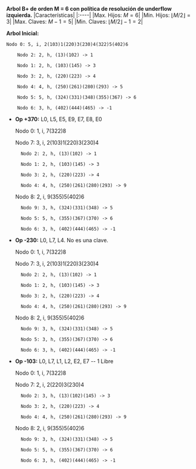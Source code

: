**Arbol B+ de orden M = 6 con política de resolución de underflow izquierda.**
|Características|
|:----|
|Max. Hijos: $M = 6$|
|Min. Hijos: $\lfloor M/2 \rfloor = 3$|
|Max. Claves: $M - 1 = 5$|
|Min. Claves: $\lfloor M/2 \rfloor - 1 = 2$|

**Arbol Inicial:**

    Nodo 0: 5, i, 2(103)1(220)3(230)4(322)5(402)6

        Nodo 2: 2, h, (13)(102) -> 1

        Nodo 1: 2, h, (103)(145) -> 3

        Nodo 3: 2, h, (220)(223) -> 4

        Nodo 4: 4, h, (250)(261)(280)(293) -> 5

        Nodo 5: 5, h, (324)(331)(348)(355)(367) -> 6

        Nodo 6: 3, h, (402)(444)(465) -> -1


- **Op +370:** L0, L5, E5, E9, E7, E8, E0

    Nodo 0: 1, i, 7(322)8

    Nodo 7: 3, i, 2(103)1(220)3(230)4

        Nodo 2: 2, h, (13)(102) -> 1

        Nodo 1: 2, h, (103)(145) -> 3

        Nodo 3: 2, h, (220)(223) -> 4

        Nodo 4: 4, h, (250)(261)(280)(293) -> 9

    Nodo 8: 2, i, 9(355)5(402)6

        Nodo 9: 3, h, (324)(331)(348) -> 5

        Nodo 5: 5, h, (355)(367)(370) -> 6

        Nodo 6: 3, h, (402)(444)(465) -> -1


- **Op -230:** L0, L7, L4. No es una clave.

    Nodo 0: 1, i, 7(322)8

    Nodo 7: 3, i, 2(103)1(220)3(230)4

        Nodo 2: 2, h, (13)(102) -> 1

        Nodo 1: 2, h, (103)(145) -> 3

        Nodo 3: 2, h, (220)(223) -> 4

        Nodo 4: 4, h, (250)(261)(280)(293) -> 9

    Nodo 8: 2, i, 9(355)5(402)6

        Nodo 9: 3, h, (324)(331)(348) -> 5

        Nodo 5: 3, h, (355)(367)(370) -> 6

        Nodo 6: 3, h, (402)(444)(465) -> -1


- **Op -103:** L0, L7, L1, L2, E2, E7 -- 1 Libre

    Nodo 0: 1, i, 7(322)8

    Nodo 7: 2, i, 2(220)3(230)4

        Nodo 2: 3, h, (13)(102)(145) -> 3

        Nodo 3: 2, h, (220)(223) -> 4

        Nodo 4: 4, h, (250)(261)(280)(293) -> 9

    Nodo 8: 2, i, 9(355)5(402)6

        Nodo 9: 3, h, (324)(331)(348) -> 5

        Nodo 5: 5, h, (355)(367)(370) -> 6

        Nodo 6: 3, h, (402)(444)(465) -> -1